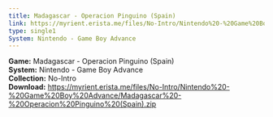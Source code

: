 ```yaml
---
title: Madagascar - Operacion Pinguino (Spain)
link: https://myrient.erista.me/files/No-Intro/Nintendo%20-%20Game%20Boy%20Advance/Madagascar%20-%20Operacion%20Pinguino%20(Spain).zip
type: single1
System: Nintendo - Game Boy Advance
---
```

<b>Game:</b> Madagascar - Operacion Pinguino (Spain)<br>
<b>System:</b> Nintendo - Game Boy Advance<br>
<b>Collection:</b> No-Intro<br>
<b>Download:</b> https://myrient.erista.me/files/No-Intro/Nintendo%20-%20Game%20Boy%20Advance/Madagascar%20-%20Operacion%20Pinguino%20(Spain).zip